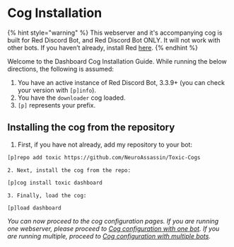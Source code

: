 # Cog Installation

{% hint style="warning" %}
This webserver and it's accompanying cog is built for Red Discord Bot, and Red Discord Bot ONLY. It will not work with other bots. If you haven’t already, install Red [here](https://docs.discord.red/en/stable/).
{% endhint %}

Welcome to the Dashboard Cog Installation Guide.  While running the below directions, the following is assumed:

1. You have an active instance of Red Discord Bot, 3.3.9+ \(you can check your version with `[p]info`\).
2. You have the `downloader` cog loaded.
3. `[p]` represents your prefix.

## Installing the cog from the repository

1. First, if you have not already, add my repository to your bot:

```bash
[p]repo add toxic https://github.com/NeuroAssassin/Toxic-Cogs
```

    2. Next, install the cog from the repo:

```bash
[p]cog install toxic dashboard
```

    3. Finally, load the cog:

```bash
[p]load dashboard
```

_You can now proceed to the cog configuration pages.  If you are running one webserver, please proceed to_ [_Cog configuration with one bot_](cog-configuration-with-one-bot.md)_.  If you are running multiple, proceed to_ [_Cog configuration with multiple bots_](cog-configuration-with-multiple-bots.md)_._


